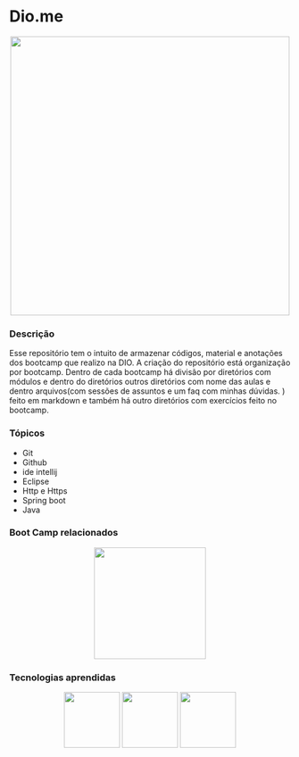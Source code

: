# Dio.me 

<div style = "width:100%" align ="center">
  <img style = "width:500px" src ="https://hermes.digitalinnovation.one/assets/diome/logo.svg">
</div>

### Descrição
Esse repositório tem o intuito de armazenar códigos, material e anotações dos bootcamp que realizo na DIO. A criação do repositório está organização por bootcamp. Dentro de cada bootcamp há divisão por diretórios com  módulos e dentro do diretórios outros diretórios com nome das  aulas e dentro arquivos(com sessões de assuntos e um faq com minhas dúvidas. ) feito em markdown  e também há outro diretórios com exercícios feito no bootcamp.

###  Tópicos
* Git
* Github
* ide intellij
* Eclipse
* Http e Https
* Spring boot
* Java

###  Boot Camp relacionados

<div style = "width:100%" align ="center">
    <img style = "width: 200px" src ="https://hermes.digitalinnovation.one/tracks/6e1f59b9-2207-40b8-8cd4-feef0e668832.png">          
</div>



###  Tecnologias aprendidas

<div style = "width:100%" align ="center">
     <img width="100px"  src="https://cdn.jsdelivr.net/gh/devicons/devicon/icons/java/java-original-wordmark.svg" />
     <img  width="100px" src="https://cdn.jsdelivr.net/gh/devicons/devicon/icons/spring/spring-original-wordmark.svg" />
     <img  width="100px" src="https://cdn.jsdelivr.net/gh/devicons/devicon/icons/git/git-original-wordmark.svg" />
</div>

